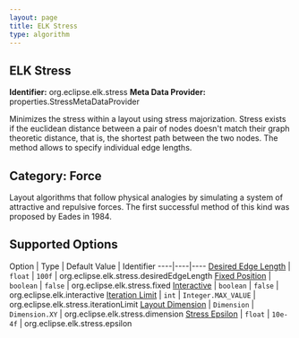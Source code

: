 ```yaml
---
layout: page
title: ELK Stress
type: algorithm
---
```

## ELK Stress
**Identifier:** org.eclipse.elk.stress
**Meta Data Provider:** properties.StressMetaDataProvider

Minimizes the stress within a layout using stress majorization. Stress exists if the euclidean distance between a pair of nodes doesn't match their graph theoretic distance, that is, the shortest path between the two nodes. The method allows to specify individual edge lengths.

## Category: Force
Layout algorithms that follow physical analogies by simulating a system of attractive and repulsive forces. The first successful method of this kind was proposed by Eades in 1984.

## Supported Options

Option | Type | Default Value | Identifier
----|----|----
[Desired Edge Length](org-eclipse-elk-stress-desiredEdgeLength) | `float` | `100f` | org.eclipse.elk.stress.desiredEdgeLength
[Fixed Position](org-eclipse-elk-stress-fixed) | `boolean` | `false` | org.eclipse.elk.stress.fixed
[Interactive](org-eclipse-elk-interactive) | `boolean` | `false` | org.eclipse.elk.interactive
[Iteration Limit](org-eclipse-elk-stress-iterationLimit) | `int` | `Integer.MAX_VALUE` | org.eclipse.elk.stress.iterationLimit
[Layout Dimension](org-eclipse-elk-stress-dimension) | `Dimension` | `Dimension.XY` | org.eclipse.elk.stress.dimension
[Stress Epsilon](org-eclipse-elk-stress-epsilon) | `float` | `10e-4f` | org.eclipse.elk.stress.epsilon


